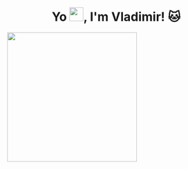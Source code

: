 <h1 align="center">Yo <img src="https://github.com/blackcater/blackcater/raw/main/images/Hi.gif" height="32"/>, I'm Vladimir! 🐱 </h1>

<a href="https://github.com/sur1k1/github-readme-stats">
  <img height=300 align="center" src="https://github-profile-summary-cards.vercel.app/api/cards/profile-details?username=sur1k1&theme=solarized_dark" />
</a>
